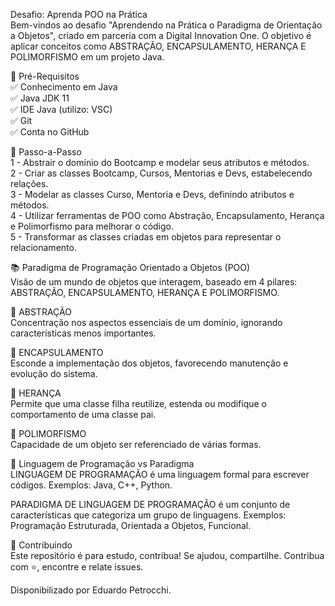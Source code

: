 Desafio: Aprenda POO na Prática<br>
Bem-vindos ao desafio "Aprendendo na Prática o Paradigma de Orientação a Objetos", criado em parceria com a Digital Innovation One. O objetivo é aplicar conceitos como ABSTRAÇÃO, ENCAPSULAMENTO, HERANÇA E POLIMORFISMO em um projeto Java.

🛑 Pré-Requisitos<br>
✅ Conhecimento em Java<br>
✅ Java JDK 11<br>
✅ IDE Java (utilizo: VSC)<br>
✅ Git<br>
✅ Conta no GitHub<br>

👣 Passo-a-Passo<br>
1 - Abstrair o domínio do Bootcamp e modelar seus atributos e métodos.<br>
2 - Criar as classes Bootcamp, Cursos, Mentorias e Devs, estabelecendo relações.<br>
3 - Modelar as classes Curso, Mentoria e Devs, definindo atributos e métodos.<br>
4 - Utilizar ferramentas de POO como Abstração, Encapsulamento, Herança e Polimorfismo para melhorar o código.<br>
5 - Transformar as classes criadas em objetos para representar o relacionamento.<br>

📚 Paradigma de Programação Orientado a Objetos (POO)<br>
Visão de um mundo de objetos que interagem, baseado em 4 pilares: ABSTRAÇÃO, ENCAPSULAMENTO, HERANÇA E POLIMORFISMO.

🔺 ABSTRAÇÃO<br>
Concentração nos aspectos essenciais de um domínio, ignorando características menos importantes.

🔺 ENCAPSULAMENTO<br>
Esconde a implementação dos objetos, favorecendo manutenção e evolução do sistema.

🔺 HERANÇA<br>
Permite que uma classe filha reutilize, estenda ou modifique o comportamento de uma classe pai.

🔺 POLIMORFISMO<br>
Capacidade de um objeto ser referenciado de várias formas.

🧮 Linguagem de Programação vs Paradigma<br>
LINGUAGEM DE PROGRAMAÇÃO é uma linguagem formal para escrever códigos. Exemplos: Java, C++, Python.

PARADIGMA DE LINGUAGEM DE PROGRAMAÇÃO é um conjunto de características que categoriza um grupo de linguagens. Exemplos: Programação Estruturada, Orientada a Objetos, Funcional.

🤝 Contribuindo<br>
Este repositório é para estudo, contribua! Se ajudou, compartilhe. Contribua com ⭐️, encontre e relate issues.

Disponibilizado por Eduardo Petrocchi.
